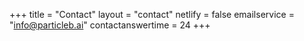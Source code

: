+++
title = "Contact"
layout = "contact"
netlify = false
emailservice = "info@particleb.ai"
contactanswertime = 24
+++
